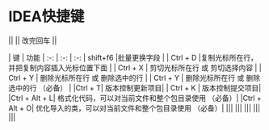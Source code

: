 # IDEA快捷键
||  || 改完回车 ||

|   键  |  功能   |
 :-: | :-: | :-:
|   shift+f6  |批量更换字段    | 
|  Ctrl + D  |复制光标所在行，并把复制内容插入光标位置下面  | 
|  Ctrl + X   |  剪切光标所在行 或 剪切选择内容   |
|   Ctrl + Y  |  删除光标所在行 或 删除选中的行   | 
|   Ctrl + Y  |  删除光标所在行 或 删除选中的行 （必备）   | 
|Ctrl + T| 	版本控制更新项目|
| Ctrl + K | 版本控制提交项目|
|Ctrl + Alt + L| 	格式化代码，可以对当前文件和整个包目录使用 （必备）|
|Ctrl + Alt + O| 	优化导入的类，可以对当前文件和整个包目录使用 （必备）|
|||
|||
|||
|||
|||

